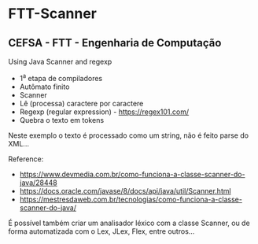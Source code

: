 # FTT-Scanner
## CEFSA - FTT - Engenharia de Computação

Using Java Scanner and regexp

- 1<sup>a</sup> etapa de compiladores
- Autômato finito
- Scanner
- Lê (processa) caractere por caractere
- Regexp (regular expression) - https://regex101.com/
- Quebra o texto em tokens

Neste exemplo o texto é processado como um string, não é feito parse do XML...

Reference:

- https://www.devmedia.com.br/como-funciona-a-classe-scanner-do-java/28448
- https://docs.oracle.com/javase/8/docs/api/java/util/Scanner.html
- https://mestresdaweb.com.br/tecnologias/como-funciona-a-classe-scanner-do-java/

É possível também criar um analisador léxico com a classe Scanner, ou de forma automatizada com o Lex, JLex, Flex, entre outros...
